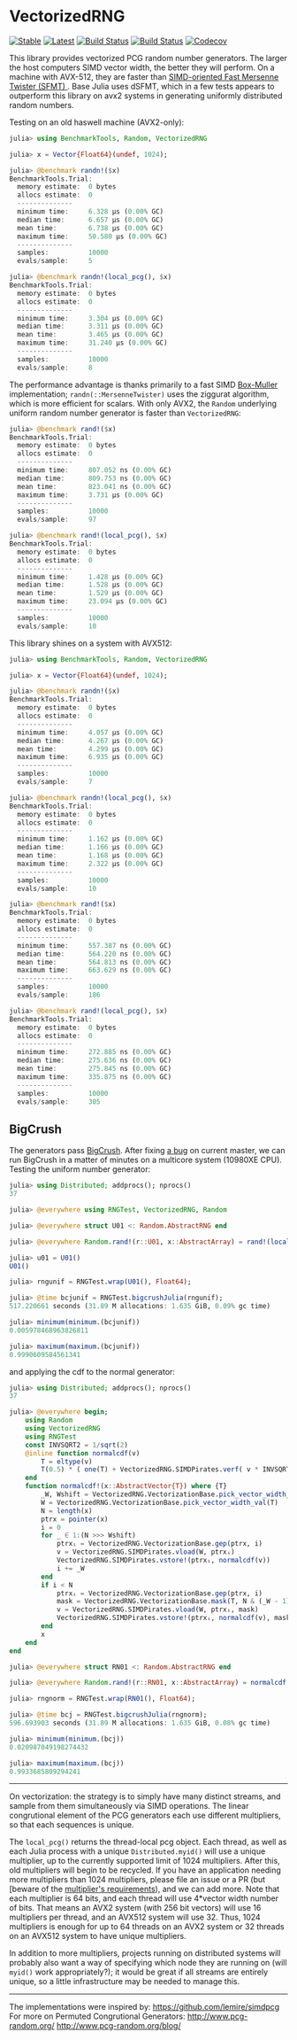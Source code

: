 # VectorizedRNG

[![Stable](https://img.shields.io/badge/docs-stable-blue.svg)](https://chriselrod.github.io/VectorizedRNG.jl/stable)
[![Latest](https://img.shields.io/badge/docs-latest-blue.svg)](https://chriselrod.github.io/VectorizedRNG.jl/latest)
[![Build Status](https://travis-ci.com/chriselrod/VectorizedRNG.jl.svg?branch=master)](https://travis-ci.com/chriselrod/VectorizedRNG.jl)
[![Build Status](https://ci.appveyor.com/api/projects/status/github/chriselrod/VectorizedRNG.jl?svg=true)](https://ci.appveyor.com/project/chriselrod/VectorizedRNG-jl)
[![Codecov](https://codecov.io/gh/chriselrod/VectorizedRNG.jl/branch/master/graph/badge.svg)](https://codecov.io/gh/chriselrod/VectorizedRNG.jl)


This library provides vectorized PCG random number generators. The larger the host computers SIMD vector width, the better they will perform. On a machine with AVX-512, they are faster than [SIMD-oriented Fast Mersenne Twister (SFMT) ](http://www.math.sci.hiroshima-u.ac.jp/~m-mat/MT/SFMT/). Base Julia uses dSFMT,  which in a few tests appears to outperform this library on avx2 systems in generating uniformly distributed random numbers.

Testing on an old haswell machine (AVX2-only):

```julia
julia> using BenchmarkTools, Random, VectorizedRNG

julia> x = Vector{Float64}(undef, 1024);

julia> @benchmark randn!($x)
BenchmarkTools.Trial:
  memory estimate:  0 bytes
  allocs estimate:  0
  --------------
  minimum time:     6.328 μs (0.00% GC)
  median time:      6.657 μs (0.00% GC)
  mean time:        6.738 μs (0.00% GC)
  maximum time:     50.580 μs (0.00% GC)
  --------------
  samples:          10000
  evals/sample:     5

julia> @benchmark randn!(local_pcg(), $x)
BenchmarkTools.Trial:
  memory estimate:  0 bytes
  allocs estimate:  0
  --------------
  minimum time:     3.304 μs (0.00% GC)
  median time:      3.311 μs (0.00% GC)
  mean time:        3.465 μs (0.00% GC)
  maximum time:     31.240 μs (0.00% GC)
  --------------
  samples:          10000
  evals/sample:     8
```
The performance advantage is thanks primarily to a fast SIMD [Box-Muller](https://en.wikipedia.org/wiki/Box%E2%80%93Muller_transform) implementation; `randn(::MersenneTwister)` uses the ziggurat algorithm, which is more efficient for scalars.
With only AVX2, the `Random` underlying uniform random number generator is faster than `VectorizedRNG`:

```julia
julia> @benchmark rand!($x)
BenchmarkTools.Trial:
  memory estimate:  0 bytes
  allocs estimate:  0
  --------------
  minimum time:     807.052 ns (0.00% GC)
  median time:      809.753 ns (0.00% GC)
  mean time:        823.041 ns (0.00% GC)
  maximum time:     3.731 μs (0.00% GC)
  --------------
  samples:          10000
  evals/sample:     97

julia> @benchmark rand!(local_pcg(), $x)
BenchmarkTools.Trial:
  memory estimate:  0 bytes
  allocs estimate:  0
  --------------
  minimum time:     1.428 μs (0.00% GC)
  median time:      1.528 μs (0.00% GC)
  mean time:        1.529 μs (0.00% GC)
  maximum time:     23.094 μs (0.00% GC)
  --------------
  samples:          10000
  evals/sample:     10
```
This library shines on a system with AVX512:
```julia
julia> using BenchmarkTools, Random, VectorizedRNG

julia> x = Vector{Float64}(undef, 1024);

julia> @benchmark randn!($x)
BenchmarkTools.Trial: 
  memory estimate:  0 bytes
  allocs estimate:  0
  --------------
  minimum time:     4.057 μs (0.00% GC)
  median time:      4.267 μs (0.00% GC)
  mean time:        4.299 μs (0.00% GC)
  maximum time:     6.935 μs (0.00% GC)
  --------------
  samples:          10000
  evals/sample:     7

julia> @benchmark randn!(local_pcg(), $x)
BenchmarkTools.Trial: 
  memory estimate:  0 bytes
  allocs estimate:  0
  --------------
  minimum time:     1.162 μs (0.00% GC)
  median time:      1.166 μs (0.00% GC)
  mean time:        1.168 μs (0.00% GC)
  maximum time:     2.322 μs (0.00% GC)
  --------------
  samples:          10000
  evals/sample:     10

julia> @benchmark rand!($x)
BenchmarkTools.Trial: 
  memory estimate:  0 bytes
  allocs estimate:  0
  --------------
  minimum time:     557.387 ns (0.00% GC)
  median time:      564.220 ns (0.00% GC)
  mean time:        564.813 ns (0.00% GC)
  maximum time:     663.629 ns (0.00% GC)
  --------------
  samples:          10000
  evals/sample:     186

julia> @benchmark rand!(local_pcg(), $x)
BenchmarkTools.Trial: 
  memory estimate:  0 bytes
  allocs estimate:  0
  --------------
  minimum time:     272.885 ns (0.00% GC)
  median time:      275.636 ns (0.00% GC)
  mean time:        275.845 ns (0.00% GC)
  maximum time:     335.875 ns (0.00% GC)
  --------------
  samples:          10000
  evals/sample:     305
```

## BigCrush

The generators pass [BigCrush](https://github.com/andreasnoack/RNGTest.jl). After fixing [a bug](https://github.com/andreasnoack/RNGTest.jl/blob/35545de8afc05f447a0a2c73f72e5ec3f326549c/src/RNGTest.jl#L309) on current master, we can run BigCrush in a matter of minutes on a multicore system (10980XE CPU). Testing the uniform number generator:
```julia
julia> using Distributed; addprocs(); nprocs()
37

julia> @everywhere using RNGTest, VectorizedRNG, Random

julia> @everywhere struct U01 <: Random.AbstractRNG end

julia> @everywhere Random.rand!(r::U01, x::AbstractArray) = rand!(local_pcg(), x)

julia> u01 = U01()
U01()

julia> rngunif = RNGTest.wrap(U01(), Float64);

julia> @time bcjunif = RNGTest.bigcrushJulia(rngunif);
517.220661 seconds (31.89 M allocations: 1.635 GiB, 0.09% gc time)

julia> minimum(minimum.(bcjunif))
0.005978468963826811

julia> maximum(maximum.(bcjunif))
0.9990609584561341
```
and applying the cdf to the normal generator:
```julia
julia> using Distributed; addprocs(); nprocs()
37

julia> @everywhere begin;
	using Random
	using VectorizedRNG
	using RNGTest
	const INVSQRT2 = 1/sqrt(2)
	@inline function normalcdf(v)
		T = eltype(v)
		T(0.5) * ( one(T) + VectorizedRNG.SIMDPirates.verf( v * INVSQRT2 ) )
	end
	function normalcdf!(x::AbstractVector{T}) where {T}
		_W, Wshift = VectorizedRNG.VectorizationBase.pick_vector_width_shift(T)
		W = VectorizedRNG.VectorizationBase.pick_vector_width_val(T)
		N = length(x)
		ptrx = pointer(x)
		i = 0
		for _ ∈ 1:(N >>> Wshift)
			ptrxᵢ = VectorizedRNG.VectorizationBase.gep(ptrx, i)
			v = VectorizedRNG.SIMDPirates.vload(W, ptrxᵢ)
			VectorizedRNG.SIMDPirates.vstore!(ptrxᵢ, normalcdf(v))
			i += _W
		end
		if i < N
			ptrxᵢ = VectorizedRNG.VectorizationBase.gep(ptrx, i)
			mask = VectorizedRNG.VectorizationBase.mask(T, N & (_W - 1))
			v = VectorizedRNG.SIMDPirates.vload(W, ptrxᵢ, mask)
			VectorizedRNG.SIMDPirates.vstore!(ptrxᵢ, normalcdf(v), mask)
		end
		x
	end
end

julia> @everywhere struct RN01 <: Random.AbstractRNG end

julia> @everywhere Random.rand!(r::RN01, x::AbstractArray) = normalcdf!(randn!(local_pcg(), x))

julia> rngnorm = RNGTest.wrap(RN01(), Float64);

julia> @time bcj = RNGTest.bigcrushJulia(rngnorm);
596.693903 seconds (31.89 M allocations: 1.635 GiB, 0.08% gc time)

julia> minimum(minimum.(bcj))
0.020987049198274432

julia> maximum(maximum.(bcj))
0.9933685809294241
```


***

On vectorization: the strategy is to simply have many distinct streams, and sample from them simultaneously via SIMD operations. The linear congrutional element of the PCG generators each use different multipliers, so that each sequences is unique.

The `local_pcg()` returns the thread-local pcg object. Each thread, as well as each Julia process with a unique `Distributed.myid()` will use a unique multiplier, up to the currently supported limit of 1024 multipliers. After this, old multipliers will begin to be recycled.
If you have an application needing more multipliers than 1024 multipliers, please file an issue or a PR (but [beware of the [multiplier's requirements](https://en.wikipedia.org/wiki/Linear_congruential_generator#c_%E2%89%A0_0)), and we can add more.
Note that each multiplier is 64 bits, and each thread will use 4*vector width number of bits. That means an AVX2 system (with 256 bit vectors) will use 16 multipliers per thread, and an AVX512 system will use 32. Thus, 1024 multipliers is enough for up to 64 threads on an AVX2 system or 32 threads on an AVX512 system to have unique multipliers.

In addition to more multipliers, projects running on distributed systems will probably also want a way of specifying which node they are running on (will `myid()` work appropriately?); it would be great if all streams are entirely unique, so a little infrastructure may be needed to manage this.

***

The implementations were inspired by:
https://github.com/lemire/simdpcg
For more on Permuted Congrutional Generators:
http://www.pcg-random.org/
http://www.pcg-random.org/blog/


